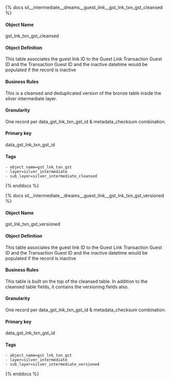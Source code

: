 {% docs sil__intermediate__dreams__guest_link__gst_lnk_txn_gst_cleansed %}

#### Object Name
gst_lnk_txn_gst_cleansed

#### Object Definition
This table associates the guest link ID to the Guest Link Transaction Guest ID and the Transaction Guest ID and the inactive datetime would be populated if the record is inactive

#### Business Rules
This is a cleansed and deduplicated version of the bronze table inside the silver intermediate layer.

#### Granularity
One record per data_gst_lnk_txn_gst_id & metadata_checksum combination.

#### Primary key
data_gst_lnk_txn_gst_id

#### Tags
    - object_name=gst_lnk_txn_gst
    - layer=silver_intermediate
    - sub_layer=silver_intermediate_cleansed

{% enddocs %}

{% docs sil__intermediate__dreams__guest_link__gst_lnk_txn_gst_versioned %}

#### Object Name
gst_lnk_txn_gst_versioned

#### Object Definition
This table associates the guest link ID to the Guest Link Transaction Guest ID and the Transaction Guest ID and the inactive datetime would be populated if the record is inactive

#### Business Rules
This table is built on the top of the cleansed table. In addition to the cleansed table fields, it contains the versioning fields also.

#### Granularity
One record per data_gst_lnk_txn_gst_id & metadata_checksum combination.

#### Primary key
data_gst_lnk_txn_gst_id

#### Tags
    - object_name=gst_lnk_txn_gst
    - layer=silver_intermediate
    - sub_layer=silver_intermediate_versioned

{% enddocs %}